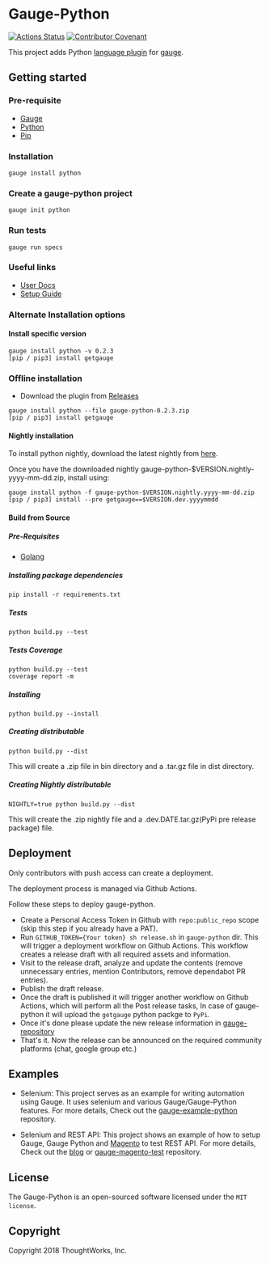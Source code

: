 # Gauge-Python

[![Actions Status](https://github.com/getgauge/gauge-python/workflows/build/badge.svg)](https://github.com/getgauge/gauge-js/actions)
[![Contributor Covenant](https://img.shields.io/badge/Contributor%20Covenant-v1.4%20adopted-ff69b4.svg)](CODE_OF_CONDUCT.md)

This project adds Python [language plugin](https://docs.gauge.org/plugins.html#language-reporting-plugins) for [gauge](http://gauge.org).

## Getting started

### Pre-requisite

- [Gauge](https://gauge.org/index.html)
- [Python](https://www.python.org/)
- [Pip](https://pip.pypa.io/en/stable/)

### Installation

```
gauge install python
```

### Create a gauge-python project

```
gauge init python
```

### Run tests

```
gauge run specs
```

### Useful links

- [User Docs](https://docs.gauge.org)
- [Setup Guide](https://gauge-python.readthedocs.io/en/latest/contributing.html#development-guide)

### Alternate Installation options

#### Install specific version
```
gauge install python -v 0.2.3
[pip / pip3] install getgauge
```

### Offline installation
* Download the plugin from [Releases](https://github.com/getgauge/gauge-python/releases)
```
gauge install python --file gauge-python-0.2.3.zip
[pip / pip3] install getgauge
```

#### Nightly installation
To install python nightly, download the latest nightly from [here](https://bintray.com/gauge/gauge-python/Nightly).

Once you have the downloaded nightly gauge-python-$VERSION.nightly-yyyy-mm-dd.zip, install using:

```
gauge install python -f gauge-python-$VERSION.nightly.yyyy-mm-dd.zip
[pip / pip3] install --pre getgauge==$VERSION.dev.yyyymmdd
```

#### Build from Source

##### Pre-Requisites

* [Golang](http://golang.org/)

##### Installing package dependencies
```
pip install -r requirements.txt
```

##### Tests
```
python build.py --test
```

##### Tests Coverage
```
python build.py --test
coverage report -m
```

##### Installing
```
python build.py --install
```

##### Creating distributable
```
python build.py --dist
```

This will create a .zip file in bin directory and a .tar.gz file in dist directory.


##### Creating Nightly distributable
```
NIGHTLY=true python build.py --dist
```

This will create the .zip nightly file and a .dev.DATE.tar.gz(PyPi pre release package) file.

## Deployment

Only contributors with push access can create a deployment.

The deployment process is managed via Github Actions.

Follow these steps to deploy gauge-python.

* Create a Personal Access Token in Github with `repo:public_repo` scope (skip this step if you already have a PAT).
* Run `GITHUB_TOKEN={Your token} sh release.sh` in `gauge-python` dir. This will trigger a deployment workflow on Github Actions. This workflow creates a release draft with all required assets and information.
* Visit to the release draft, analyze and update the contents (remove unnecessary entries, mention Contributors, remove dependabot PR entries).
* Publish the draft release.
* Once the draft is published it will trigger another workflow on Github Actions, which will perform all the Post release tasks, In case of gauge-python it will upload the `getgauge` python packge to `PyPi`.
* Once it's done please update the new release information in [gauge-repository](https://github.com/getgauge/gauge-repository/blob/master/python-install.json)
* That's it. Now the release can be announced on the required community platforms (chat, google group etc.)


## Examples

- Selenium: This project serves as an example for writing automation using Gauge. It uses selenium and various Gauge/Gauge-Python features. For more details, Check out the [gauge-example-python](https://github.com/kashishm/gauge-example-python) repository.

- Selenium and REST API: This project shows an example of how to setup Gauge, Gauge Python and [Magento](https://magento.com/) to test REST API. For more details, Check out the [blog](https://angbaird.com/2016/11/09/selenium-and-rest-api-testing-with-gauge/) or [gauge-magento-test](https://github.com/angb/gauge-magento-test) repository.


## License

The Gauge-Python is an open-sourced software licensed under the `MIT license`.

## Copyright

Copyright 2018 ThoughtWorks, Inc.
